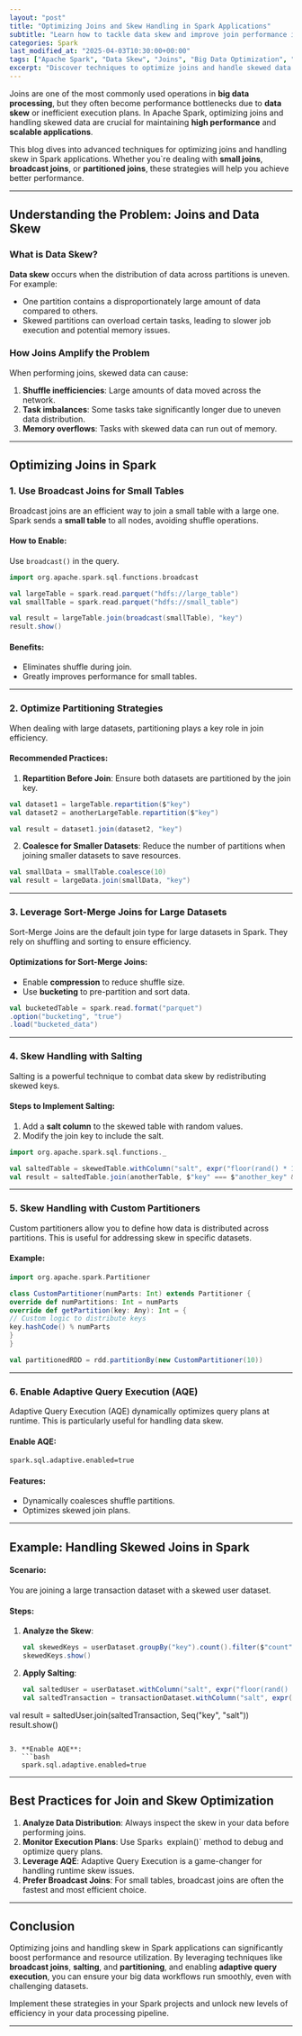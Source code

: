 ```yaml
---
layout: "post"
title: "Optimizing Joins and Skew Handling in Spark Applications"
subtitle: "Learn how to tackle data skew and improve join performance in Apache Spark for faster and efficient big data processing."
categories: Spark
last_modified_at: "2025-04-03T10:30:00+00:00"
tags: ["Apache Spark", "Data Skew", "Joins", "Big Data Optimization", "Spark Performance"]
excerpt: "Discover techniques to optimize joins and handle skewed data in Apache Spark, ensuring better performance and resource utilization in your big data workflows."
---
```

Joins are one of the most commonly used operations in **big data processing**, but they often become performance bottlenecks due to **data skew** or inefficient execution plans. In Apache Spark, optimizing joins and handling skewed data are crucial for maintaining **high performance** and **scalable applications**.

This blog dives into advanced techniques for optimizing joins and handling skew in Spark applications. Whether you`re dealing with **small joins**, **broadcast joins**, or **partitioned joins**, these strategies will help you achieve better performance.

---

## Understanding the Problem: Joins and Data Skew

### What is Data Skew?

**Data skew** occurs when the distribution of data across partitions is uneven. For example:
- One partition contains a disproportionately large amount of data compared to others.
- Skewed partitions can overload certain tasks, leading to slower job execution and potential memory issues.

### How Joins Amplify the Problem

When performing joins, skewed data can cause:
1. **Shuffle inefficiencies**: Large amounts of data moved across the network.
2. **Task imbalances**: Some tasks take significantly longer due to uneven data distribution.
3. **Memory overflows**: Tasks with skewed data can run out of memory.

---

## Optimizing Joins in Spark

### 1. Use Broadcast Joins for Small Tables

Broadcast joins are an efficient way to join a small table with a large one. Spark sends a **small table** to all nodes, avoiding shuffle operations.

#### How to Enable:
Use `broadcast()` in the query.

```scala
import org.apache.spark.sql.functions.broadcast

val largeTable = spark.read.parquet("hdfs://large_table")
val smallTable = spark.read.parquet("hdfs://small_table")

val result = largeTable.join(broadcast(smallTable), "key")
result.show()
```

#### Benefits:
- Eliminates shuffle during join.
- Greatly improves performance for small tables.

---

### 2. Optimize Partitioning Strategies

When dealing with large datasets, partitioning plays a key role in join efficiency.

#### Recommended Practices:
1. **Repartition Before Join**: Ensure both datasets are partitioned by the join key.

```scala
val dataset1 = largeTable.repartition($"key")
val dataset2 = anotherLargeTable.repartition($"key")

val result = dataset1.join(dataset2, "key")
```

2. **Coalesce for Smaller Datasets**: Reduce the number of partitions when joining smaller datasets to save resources.

```scala
val smallData = smallTable.coalesce(10)
val result = largeData.join(smallData, "key")
```

---

### 3. Leverage Sort-Merge Joins for Large Datasets

Sort-Merge Joins are the default join type for large datasets in Spark. They rely on shuffling and sorting to ensure efficiency.

#### Optimizations for Sort-Merge Joins:
- Enable **compression** to reduce shuffle size.
- Use **bucketing** to pre-partition and sort data.

```scala
val bucketedTable = spark.read.format("parquet")
.option("bucketing", "true")
.load("bucketed_data")
```

---

### 4. Skew Handling with Salting

Salting is a powerful technique to combat data skew by redistributing skewed keys.

#### Steps to Implement Salting:
1. Add a **salt column** to the skewed table with random values.
2. Modify the join key to include the salt.

```scala
import org.apache.spark.sql.functions._

val saltedTable = skewedTable.withColumn("salt", expr("floor(rand() * 10)"))
val result = saltedTable.join(anotherTable, $"key" === $"another_key" && $"salt" === $"salt_key")
```

---

### 5. Skew Handling with Custom Partitioners

Custom partitioners allow you to define how data is distributed across partitions. This is useful for addressing skew in specific datasets.

#### Example:
```scala
import org.apache.spark.Partitioner

class CustomPartitioner(numParts: Int) extends Partitioner {
override def numPartitions: Int = numParts
override def getPartition(key: Any): Int = {
// Custom logic to distribute keys
key.hashCode() % numParts
}
}

val partitionedRDD = rdd.partitionBy(new CustomPartitioner(10))
```

---

### 6. Enable Adaptive Query Execution (AQE)

Adaptive Query Execution (AQE) dynamically optimizes query plans at runtime. This is particularly useful for handling data skew.

#### Enable AQE:
```bash
spark.sql.adaptive.enabled=true
```

#### Features:
- Dynamically coalesces shuffle partitions.
- Optimizes skewed join plans.

---

## Example: Handling Skewed Joins in Spark

#### Scenario:
You are joining a large transaction dataset with a skewed user dataset.

#### Steps:
1. **Analyze the Skew**:
   ```scala
   val skewedKeys = userDataset.groupBy("key").count().filter($"count" > threshold)
   skewedKeys.show()
   ```

2. **Apply Salting**:
   ```scala
   val saltedUser = userDataset.withColumn("salt", expr("floor(rand() * 10)"))
   val saltedTransaction = transactionDataset.withColumn("salt", expr("floor(rand() * 10)"))

val result = saltedUser.join(saltedTransaction, Seq("key", "salt"))
result.show()
```

3. **Enable AQE**:
   ```bash
   spark.sql.adaptive.enabled=true
   ```

---

## Best Practices for Join and Skew Optimization

1. **Analyze Data Distribution**: Always inspect the skew in your data before performing joins.
2. **Monitor Execution Plans**: Use Spark`s `explain()` method to debug and optimize query plans.
3. **Leverage AQE**: Adaptive Query Execution is a game-changer for handling runtime skew issues.
4. **Prefer Broadcast Joins**: For small tables, broadcast joins are often the fastest and most efficient choice.

---

## Conclusion

Optimizing joins and handling skew in Spark applications can significantly boost performance and resource utilization. By leveraging techniques like **broadcast joins**, **salting**, and **partitioning**, and enabling **adaptive query execution**, you can ensure your big data workflows run smoothly, even with challenging datasets.

Implement these strategies in your Spark projects and unlock new levels of efficiency in your data processing pipeline.

---
